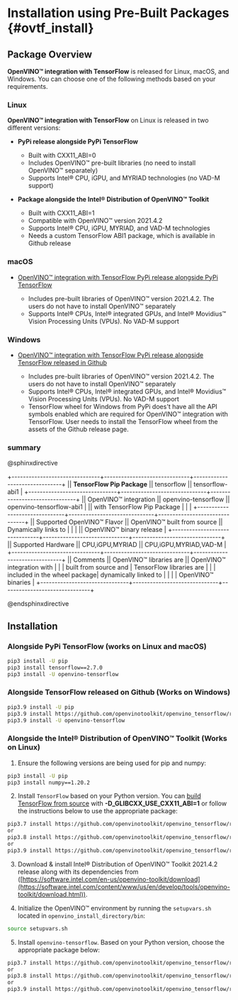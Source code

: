 # Installation using Pre-Built Packages {#ovtf_install}

## Package Overview

**OpenVINO™ integration with TensorFlow** is released for Linux, macOS, and Windows. You can choose one of the following methods based on your requirements.

### Linux

  **OpenVINO™ integration with TensorFlow** on Linux is released in two different versions: 

- **PyPi release alongside PyPi TensorFlow**  
   - Built with CXX11_ABI=0  
   - Includes OpenVINO™ pre-built libraries (no need to install OpenVINO™ separately)
   - Supports Intel® CPU, iGPU, and MYRIAD technologies (no VAD-M support)

- **Package alongside the Intel® Distribution of OpenVINO™ Toolkit**  
   - Built with CXX11_ABI=1
   - Compatible with OpenVINO™ version 2021.4.2
   - Supports Intel® CPU, iGPU, MYRIAD, and VAD-M technologies
   - Needs a custom TensorFlow ABI1 package, which is available in Github release

### macOS

- [OpenVINO™ integration with TensorFlow PyPi release alongside PyPi TensorFlow](#InstallOpenVINOintegrationwithTensorFlowalongsidePyPiTensorFlow)

     - Includes pre-built libraries of OpenVINO™ version 2021.4.2. The users do not have to install OpenVINO™ separately 
     - Supports Intel® CPUs, Intel® integrated GPUs, and Intel® Movidius™ Vision Processing Units (VPUs). No VAD-M support

### Windows

- [OpenVINO™ integration with TensorFlow PyPi release alongside TensorFlow released in Github](#InstallOpenVINOintegrationwithTensorFlowalongsideTensorFlow)
     
     - Includes pre-built libraries of OpenVINO™ version 2021.4.2. The users do not have to install OpenVINO™ separately 
     - Supports Intel® CPUs, Intel® integrated GPUs, and Intel® Movidius™ Vision Processing Units (VPUs). No VAD-M support
     - TensorFlow wheel for Windows from PyPi does't have all the API symbols enabled which are required for OpenVINO™ integration with TensorFlow. User needs to install the  TensorFlow wheel from the assets of the Github release page.


### summary
@sphinxdirective 

+-------------------------------+------------------------------+-------------------------------+
|| **TensorFlow Pip Package**   || tensorflow                  || tensorflow-abi1              |
+-------------------------------+------------------------------+-------------------------------+
|| OpenVINO™ integration        || openvino-tensorflow         || openvino-tensorflow-abi1     |
|| with TensorFlow Pip Package  |                              |                               |
+-------------------------------+------------------------------+-------------------------------+
|| Supported OpenVINO™ Flavor   || OpenVINO™ built from source || Dynamically links to         |
|                               |                              || OpenVINO™ binary release     |
+-------------------------------+------------------------------+-------------------------------+
|| Supported Hardware           || CPU,iGPU,MYRIAD             || CPU,iGPU,MYRIAD,VAD-M        |
+-------------------------------+------------------------------+-------------------------------+
|| Comments                     || OpenVINO™ libraries are     || OpenVINO™ integration with   |
|                               | built from source and        | TensorFlow libraries are      |
|                               | included in the wheel package| dynamically linked to         |
|                               |                              | OpenVINO™ binaries            |
+-------------------------------+------------------------------+-------------------------------+

@endsphinxdirective 

## Installation

### Alongside PyPi TensorFlow (works on Linux and macOS)

```bash
pip3 install -U pip
pip3 install tensorflow==2.7.0
pip3 install -U openvino-tensorflow
```

### Alongside TensorFlow released on Github (Works on Windows)

```bash
pip3.9 install -U pip
pip3.9 install https://github.com/openvinotoolkit/openvino_tensorflow/releases/download/v1.1.0tensorflow-2.      70-cp39-cp39-win_amd64.whl
pip3.9 install -U openvino-tensorflow
```


### Alongside the Intel® Distribution of OpenVINO™ Toolkit (Works on Linux)

1. Ensure the following versions are being used for pip and numpy:

```bash
pip3 install -U pip
pip3 install numpy==1.20.2
```

2. Install `TensorFlow` based on your Python version. You can [build TensorFlow from source](https://github.com/openvinotoolkit/openvino_tensorflow/blob/master/docs/BUILD.md#tensorflow) with **-D_GLIBCXX_USE_CXX11_ABI=1** or follow the instructions below to use the appropriate package:

```bash
pip3.7 install https://github.com/openvinotoolkit/openvino_tensorflow/releases/download/v1.1.0tensorflow_abi1-2.7.0-cp37-cp37m-manylinux2010_x86_64.whl
or
pip3.8 install https://github.com/openvinotoolkit/openvino_tensorflow/releases/download/v1.1.0tensorflow_abi1-2.7.0-cp38-cp38-manylinux2010_x86_64.whl
or
pip3.9 install https://github.com/openvinotoolkit/openvino_tensorflow/releases/download/v1.1.0tensorflow_abi1-2.7.0-cp39-cp39-manylinux2010_x86_64.whl
```

3. Download & install Intel® Distribution of OpenVINO™ Toolkit 2021.4.2 release along with its dependencies from ([https://software.intel.com/en-us/openvino-toolkit/download](https://software.intel.com/content/www/us/en/develop/tools/openvino-toolkit/download.html)).

4. Initialize the OpenVINO™ environment by running the `setupvars.sh` located in 
`openvino_install_directory/bin`:

```bash
source setupvars.sh
```

5. Install `openvino-tensorflow`. Based on your Python version, choose the appropriate package below:

```bash
pip3.7 install https://github.com/openvinotoolkit/openvino_tensorflow/releases/download/v1.1.0openvino_tensorflow_abi1-1.1.0-cp37-cp37m-linux_x86_64.whl
or
pip3.8 install https://github.com/openvinotoolkit/openvino_tensorflow/releases/download/v1.1.0openvino_tensorflow_abi1-1.1.0-cp38-cp38-linux_x86_64.whl
or
pip3.9 install https://github.com/openvinotoolkit/openvino_tensorflow/releases/download/v1.1.0openvino_tensorflow_abi1-1.1.0-cp39-cp39-linux_x86_64.whl
```
